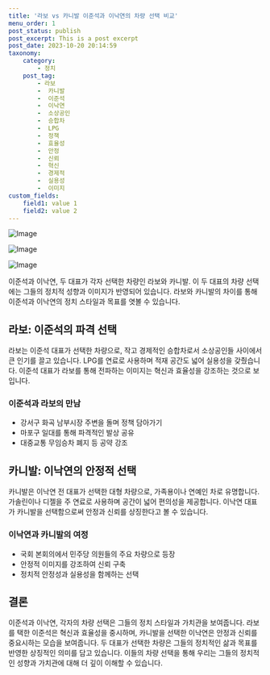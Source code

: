 ```yaml
---
title: '라보 vs 카니발 이준석과 이낙연의 차량 선택 비교'
menu_order: 1
post_status: publish
post_excerpt: This is a post excerpt
post_date: 2023-10-20 20:14:59
taxonomy:
    category:
        - 정치
    post_tag:
        - 라보
        -  카니발
        -  이준석
        -  이낙연
        -  소상공인
        -  승합차
        -  LPG
        -  정책
        -  효율성
        -  안정
        -  신뢰
        -  혁신
        -  경제적
        -  실용성
        -  이미지
custom_fields:
    field1: value 1
    field2: value 2
---
```


![Image](https://imgnews.pstatic.net/image/052/2024/02/07/202402070800015261_t_20240207080301632.jpg?type=w647)

![Image](https://imgnews.pstatic.net/image/052/2024/02/07/202402070800015261_img_0_20240207080301635.jpg?type=w647)

![Image](https://imgnews.pstatic.net/image/052/2024/02/07/202402070800015261_img_1_20240207080301637.jpg?type=w647)


이준석과 이낙연, 두 대표가 각자 선택한 차량인 라보와 카니발. 이 두 대표의 차량 선택에는 그들의 정치적 성향과 이미지가 반영되어 있습니다. 라보와 카니발의 차이를 통해 이준석과 이낙연의 정치 스타일과 목표를 엿볼 수 있습니다.

## 라보: 이준석의 파격 선택
라보는 이준석 대표가 선택한 차량으로, 작고 경제적인 승합차로서 소상공인들 사이에서 큰 인기를 끌고 있습니다. LPG를 연료로 사용하며 적재 공간도 넓어 실용성을 갖췄습니다. 이준석 대표가 라보를 통해 전파하는 이미지는 혁신과 효율성을 강조하는 것으로 보입니다.

### 이준석과 라보의 만남
- 강서구 화곡 남부시장 주변을 돌며 정책 담아가기
- 마포구 일대를 통해 파격적인 발상 공유
- 대중교통 무임승차 폐지 등 공약 강조

## 카니발: 이낙연의 안정적 선택
카니발은 이낙연 전 대표가 선택한 대형 차량으로, 가족용이나 연예인 차로 유명합니다. 가솔린이나 디젤을 주 연료로 사용하며 공간이 넓어 편의성을 제공합니다. 이낙연 대표가 카니발을 선택함으로써 안정과 신뢰를 상징한다고 볼 수 있습니다.

### 이낙연과 카니발의 여정
- 국회 본회의에서 민주당 의원들의 주요 차량으로 등장
- 안정적 이미지를 강조하여 신뢰 구축
- 정치적 안정성과 실용성을 함께하는 선택

## 결론
이준석과 이낙연, 각자의 차량 선택은 그들의 정치 스타일과 가치관을 보여줍니다. 라보를 택한 이준석은 혁신과 효율성을 중시하며, 카니발을 선택한 이낙연은 안정과 신뢰를 중요시하는 모습을 보여줍니다. 두 대표가 선택한 차량은 그들의 정치적인 삶과 목표를 반영한 상징적인 의미를 담고 있습니다. 이들의 차량 선택을 통해 우리는 그들의 정치적인 성향과 가치관에 대해 더 깊이 이해할 수 있습니다.
